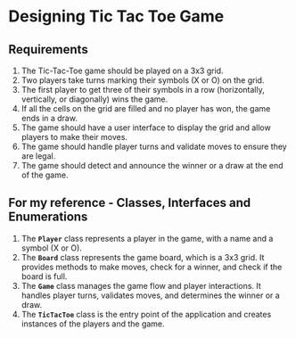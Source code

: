 # Designing Tic Tac Toe Game

## Requirements
1. The Tic-Tac-Toe game should be played on a 3x3 grid.
2. Two players take turns marking their symbols (X or O) on the grid.
3. The first player to get three of their symbols in a row (horizontally, vertically, or diagonally) wins the game.
4. If all the cells on the grid are filled and no player has won, the game ends in a draw.
5. The game should have a user interface to display the grid and allow players to make their moves.
6. The game should handle player turns and validate moves to ensure they are legal.
7. The game should detect and announce the winner or a draw at the end of the game.

## For my reference - Classes, Interfaces and Enumerations
1. The **`Player`** class represents a player in the game, with a name and a symbol (X or O).
2. The **`Board`** class represents the game board, which is a 3x3 grid. It provides methods to make moves, check for a winner, and check if the board is full.
3. The **`Game`** class manages the game flow and player interactions. It handles player turns, validates moves, and determines the winner or a draw.
4. The **`TicTacToe`** class is the entry point of the application and creates instances of the players and the game.